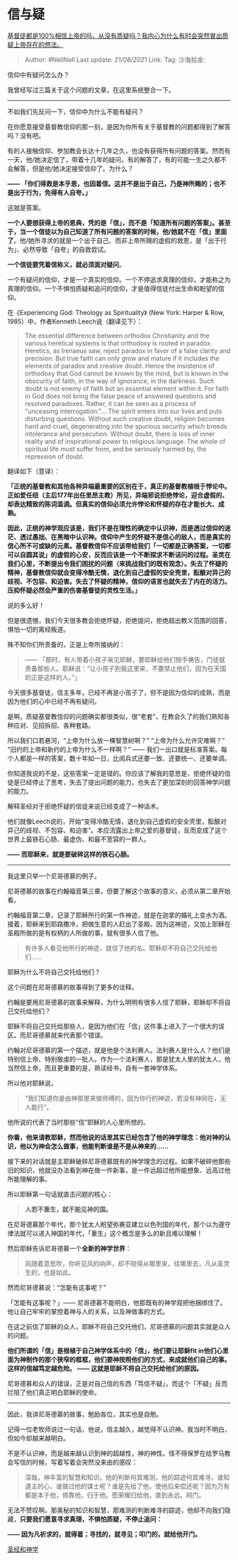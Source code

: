 # 信与疑

[基督徒都是100%相信上帝的吗，从没有质疑吗？我内心为什么有时会突然冒出质疑上帝存在的想法。](https://www.zhihu.com/question/24673119/answer/703480082)
> Author: #NellNell
> Last update: *21/08/2021*
> Link:
> Tag:
> 沙海拾金:

信仰中有疑问怎么办？

我曾经写过三篇关于这个问题的文章，在这里系统整合一下。

---

不如我们先反问一下，信仰中为什么不能有疑问？

在你愿意接受基督教信仰的那一刻，是因为你所有关于基督教的问题都得到了解答吗？没有吧。

有的人接触信仰、参加教会长达十几年之久，也没有获得所有问题的答案。然而有一天，他/她决定信了，带着十几年的疑问，有的解答了，有的可能一生之久都不会解答，但是他/她决定接受信仰了。为什么？

**—— 「你们得救是本乎恩，也因着信。这并不是出于自己，乃是神所赐的；也不是出于行为，免得有人自夸。」**

这就是答案。

**一个人要想获得上帝的恩典，凭的是「信」，而不是「知道所有问题的答案」。甚至于，当一个信徒以为自己知道了所有问题的答案的时候，他/她就不在「信」里面了**。他/她所寻求的就是一个出于自己、而非上帝所赐的虚假的救恩，是「出于行为」、必然导致「自夸」的自救尝试。

**一个信徒要凭着信称义，就必须面对疑问**。

一个有疑问的信仰，才是一个真实的信仰。一个不停追求真理的信仰，才能称之为真理的信仰。一个不惧怕质疑和追问的信仰，才是值得信徒付出生命和盼望的信仰。

在《Experiencing God: Theology as Spirituality》 (New York: Harper & Row, 1985）中，作者Kenneth Leech说（翻译见下）：

> The essential difference between orthodox Christianity and the various heretical systems is that orthodoxy is rooted in paradox. Heretics, as Irenaeus saw, reject paradox in favor of a false clarity and precision. But true faith can only grow and mature if it includes the elements of paradox and creative doubt. Hence the insistence of orthodoxy that God cannot be known by the mind, but is known in the obscurity of faith, in the way of ignorance, in the darkness. Such doubt is not enemy of faith but an essential element within it. For faith in God does not bring the false peace of answered questions and resolved paradoxes. Rather, it can be seen as a process of "unceasing interrogation."... The spirit enters into our lives and puts disturbing questions. Without such creative doubt, religion becomes hard and cruel, degenerating into the spurious security which breeds intolerance and persecution. Without doubt, there is loss of inner reality and of inspirational power to religious language. The whole of spiritual life must suffer from, and be seriously harmed by, the repression of doubt.

翻译如下（意译）：

**「正统的基督教和其他各种异端最重要的区别在于，真正的基督教植根于悖论中。正如爱任纽（主后177年出任里昂主教）所见，异端邪说拒绝悖论，迎合虚假的、却表达精致的陈词滥调。但真实的信仰必须允许悖论和怀疑的存在才能长大、成熟。**

**因此，正统的神学观应该是，我们不是在理性的确定中认识神，而是透过信仰的迷茫、透过愚拙、在黑暗中认识神。信仰中产生的怀疑不是信心的敌人，而是真实的信心所不可或缺的元素。基督教信仰不应该带给我们「一切都是正确答案，一切都可以自圆其说」的虚假的心安，反而应该是一个不断探求不断诘问的过程。圣灵在我们心里，不断提出令我们困扰的问题（来挑战我们的既有观念）。失去了怀疑的精神，基督教信仰就会变得冷酷无情，退化到自己虚假的安全壳里，酝酿对异己的歧视、不包容、和迫害。失去了怀疑的精神，信仰的语言也就失去了内在的活力。压抑怀疑必然会严重的伤害基督徒的灵性生活。」**

说的多么好！

但是很遗憾，我们今天很多教会拒绝怀疑，拒绝提问，拒绝超出教义范围的回答，惧怕一切的离经叛道。

殊不知你们所责备的，正是上帝所接纳的：

> —— 「那时，有人带着小孩子来见耶稣，要耶稣给他们按手祷告，门徒就责备那些人。耶稣说：“让小孩子到我这里来，不要禁止他们，因为在天国的正是这样的人。”」

今天很多基督徒，信主多年，已经不再是小孩子了，但不是因为信仰的成熟，而是因为他们的心中已经不再有疑问。

是啊，质疑基督教信仰的问题确实都很类似，很“老套”，在教会久了的我们熟知各种应对、见招拆招、各种套路。

所以我们口若悬河，“上帝为什么放一棵智慧树啊？” “上帝为什么允许灾难啊？” “旧约的上帝和新约的上帝为什么不一样啊？” —— 我们一出口就是标准答案。每个人都是一样的答案，数十年如一日，比阅兵式还要一致、还要统一、还要单调。

你知道我说的不是，这些答案一定是错的。你应该了解我的意思是，拒绝怀疑的信徒是已经停止了思考，失去了提出问题的能力，也失去了更加深刻的回答神学问题的能力。

解释圣经对于拒绝怀疑的信徒来说已经变成了一种话术。

他们就像Leech说的，开始“变得冷酷无情，退化到自己虚假的安全壳里，酝酿对异己的歧视、不包容、和迫害”。本应流露出上帝之爱的基督徒，反而变成了这个世界上最铁石心肠、最虚伪、和最不宽容的一群人。

**—— 而耶稣来，就是要破碎这样的铁石心肠。**

---

我这里只举一个尼哥德慕的例子。

尼哥德慕的故事在约翰福音第三章，但要了解这个故事的意义，必须从第二章开始看。

约翰福音第二章，记录了耶稣所行的第一件神迹，就是在迦拿的婚礼上变水为酒。接着，耶稣来到耶路撒冷，把做生意的人赶出了圣殿。因为这神迹，又加上耶稣在圣殿所做的是有权柄的人所做的事，就有很多人信了他。

> 有许多人看见他所行的神迹，就信了他的名。耶稣却不将自己交托给他们……

耶稣为什么不将自己交托给他们？

这个问题在尼哥德慕的故事得到了更多的诠释。

约翰是要用尼哥德慕的故事来解释，为什么明明有很多人信了耶稣，耶稣却不将自己交托给他们？

耶稣不将自己交托给那些人，是因为他们在「信」这件事上进入了一个很大的误区。而尼哥德慕就来代表那个错误。

约翰对尼哥德慕的第一个描述，就是他是个法利赛人。法利赛人是什么人？他们是特别信上帝、特别敬虔的一批人。作为一个法利赛人，那是犹太人里的犹太人，他当然信上帝，而且更重要的是，熟读经书，自有一套神学体系。

所以他对耶稣说，

> ”我们知道你是由神那里来做师傅的，因为你行的神迹，若没有神同在，无人能行“。

他所说的代表了当时那些”信“耶稣的人心里所想的。

**你看，他来请教耶稣，然而他说的话里其实已经包含了他的神学理念：他对神的认识，他以为神会怎么做事，他能判断谁是不是从神来的……**

接下来的对话就是主耶稣破碎尼哥德慕既有的神学理念的过程。如果不破碎他那些旧的知识，他就没办法看到神在做一件新事，是一件远超过他所能想象、远高过他所能理解的事。

所以耶稣第一句话就直击问题的核心：

> **人若不重生，就不能见神的国。**

在尼哥德慕那个年代，那个犹太人盼望弥赛亚建立以色列国的年代，那个以为遵守律法就可以进入神国的年代，「重生」这个概念是多么的新且难以理解！

然后耶稣告诉尼哥德慕一个**全新的神学世界**：

> 风随着意思吹，你听见风的响声，却不晓得从哪里来，往哪里去，凡从圣灵生的，也是如此。

然而尼哥德慕说：“怎能有这事呢？”

「怎能有这事呢？」—— 尼哥德慕不能明白，他那既有的神学观把他捆绑住了。他让自己牢牢的掌控着神与人的关系，以及神做事的方式。

在这之前信了耶稣的众人，耶稣不将自己交托他们，尼哥德慕的问题其实就是众人的问题。

**他们所谓的「信」是根植于自己神学体系中的「信」，他们要让耶稣fit in他们心里面为神制作的那个狭窄的框框，他们要神按照他们的方式，来成就他们自己的事。这样的信越笃定越危险。 —— 这就是耶稣不将自己交托给他们的原因。**

尼哥德慕和众人的错误，正是对自己信的东西「笃信不疑」，而这个「不疑」反而拦阻了他们真正明白耶稣的使命。

---

因此，我讲尼哥德慕的故事，勉励各位，其实也是自勉。

记得一位老牧师说过一句话，他说，信主越久，越觉得不认识神。我当时不明白，但如今却越来越明白。

不是不认识神，而是越来越认识到神的超越性，神的神性。怪不得保罗在给罗马教会写信的时候，写着写着会突然没来由的感叹：

> 深哉，神丰富的智慧和知识。他的判断何其难测，他的踪迹何其难寻。谁知道主的心，谁做过他的谋士呢？谁是先给了他，使他后来偿还呢？因为万有都是本于他，倚靠他，归于他。愿荣耀归给他，直到永远。阿门。

无法不赞叹啊。那奥秘的知识和智慧，那难测的判断难寻的踪迹，他却不向我们隐藏，**只要我们愿意寻求真理，不惧怕质疑，不停止追问：**

**—— 因为凡祈求的，就得着；寻找的，就寻见；叩门的，就给他开门。**

[圣经和神学](https://www.zhihu.com/collection/313814574)
